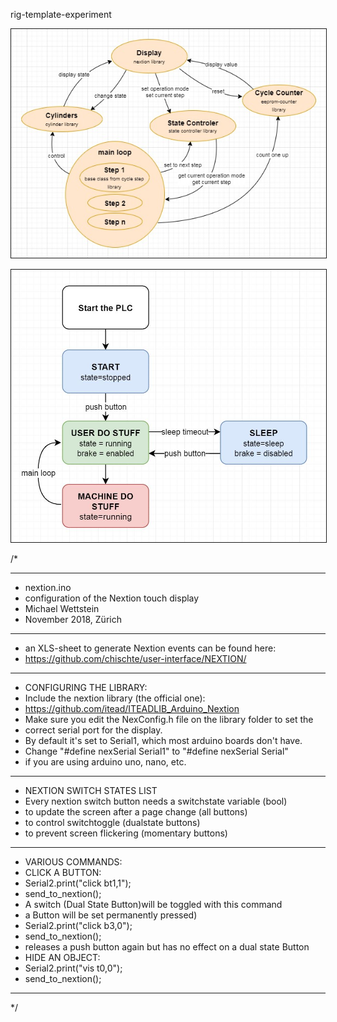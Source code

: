 rig-template-experiment

<img
src="pics/architecture.jpg"
border="1"
raw=true
/>

<img
src="pics/states.jpg"
border="1"
raw=true
/>

/*
 * *****************************************************************************
 * nextion.ino
 * configuration of the Nextion touch display
 * Michael Wettstein
 * November 2018, Zürich
 * *****************************************************************************
 * an XLS-sheet to generate Nextion events can be found here:
 * https://github.com/chischte/user-interface/NEXTION/
 * *****************************************************************************
 * CONFIGURING THE LIBRARY:
 * Include the nextion library (the official one):
 * https://github.com/itead/ITEADLIB_Arduino_Nextion
 * Make sure you edit the NexConfig.h file on the library folder to set the
 * correct serial port for the display.
 * By default it's set to Serial1, which most arduino boards don't have.
 * Change "#define nexSerial Serial1" to "#define nexSerial Serial"
 * if you are using arduino uno, nano, etc.
 * *****************************************************************************
 * NEXTION SWITCH STATES LIST
 * Every nextion switch button needs a switchstate variable (bool)
 * to update the screen after a page change (all buttons)
 * to control switchtoggle (dualstate buttons)
 * to prevent screen flickering (momentary buttons)
 * *****************************************************************************
 * VARIOUS COMMANDS:
 * CLICK A BUTTON:
 * Serial2.print("click bt1,1");
 * send_to_nextion();
 * A switch (Dual State Button)will be toggled with this command
 * a Button will be set permanently pressed)
 * Serial2.print("click b3,0");
 * send_to_nextion();
 * releases a push button again but has no effect on a dual state Button
 * HIDE AN OBJECT:
 * Serial2.print("vis t0,0");
 * send_to_nextion();
 * *****************************************************************************
 */